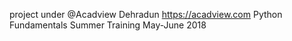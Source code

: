 project under @Acadview Dehradun
https://acadview.com
Python Fundamentals Summer Training May-June 2018
